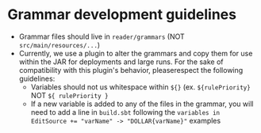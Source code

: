 # Grammar development guidelines

- Grammar files should live in `reader/grammars` (NOT `src/main/resources/...`)
- Currently, we use a plugin to alter the grammars and copy them for use within the JAR for deployments and large runs.  For the sake of compatibility with this plugin's behavior, pleaserespect the following guidelines:
  - Variables should not us whitespace within `${}` (ex. `${rulePriority}` NOT `${ rulePriority }` 
  - If a new variable is added to any of the files in the grammar, you will need to add a line in `build.sbt` following the `variables in EditSource += "varName" -> "DOLLAR{varName}"` examples